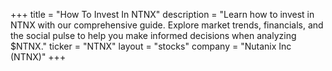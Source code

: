 +++
title = "How To Invest In NTNX"
description = "Learn how to invest in NTNX with our comprehensive guide. Explore market trends, financials, and the social pulse to help you make informed decisions when analyzing $NTNX."
ticker = "NTNX"
layout = "stocks"
company = "Nutanix Inc (NTNX)"
+++

